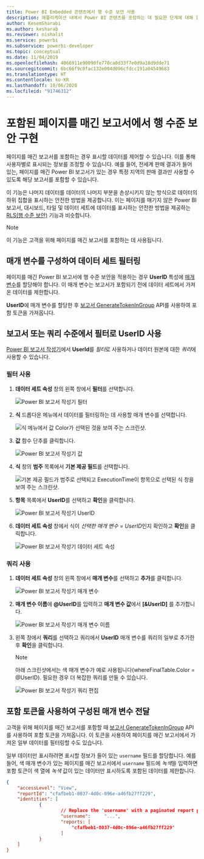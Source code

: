 ```yaml
---
title: Power BI Embedded 콘텐츠에서 행 수준 보안 사용
description: 애플리케이션 내에서 Power BI 콘텐츠를 포함하는 데 필요한 단계에 대해 알아봅니다.
author: KesemSharabi
ms.author: kesharab
ms.reviewer: nishalit
ms.service: powerbi
ms.subservice: powerbi-developer
ms.topic: conceptual
ms.date: 11/04/2019
ms.openlocfilehash: 4066911e90090fe770ca0d33f7e0d9a18d9dde71
ms.sourcegitcommit: 6bc66f9c0fac132e004d096cfdcc191a04549683
ms.translationtype: HT
ms.contentlocale: ko-KR
ms.lasthandoff: 10/06/2020
ms.locfileid: "91746312"
---
```

# <a name="implementing-row-level-security-in-embedded-paginated-reports"></a>포함된 페이지를 매긴 보고서에서 행 수준 보안 구현

페이지를 매긴 보고서를 포함하는 경우 표시할 데이터를 제어할 수 있습니다. 이를 통해 사용자별로 표시되는 정보를 조정할 수 있습니다. 예를 들어, 전세계 판매 결과가 들어 있는, 페이지를 매긴 Power BI 보고서가 있는 경우 특정 지역의 판매 결과만 사용할 수 있도록 해당 보고서를 포함할 수 있습니다.

이 기능은 나머지 데이터를 데이터의 나머지 부분을 손상시키지 않는 방식으로 데이터의 하위 집합을 표시하는 안전한 방법을 제공합니다. 이는 페이지를 매기지 않은 Power BI 보고서, 대시보드, 타일 및 데이터 세트에 데이터를 표시하는 안전한 방법을 제공하는 [RLS(행 수준 보안)](embedded-row-level-security.md) 기능과 비슷합니다.  

> [!NOTE]
> 이 기능은 고객을 위해 페이지를 매긴 보고서를 포함하는 데 사용됩니다.

## <a name="configuring-a-parameter-to-filter-the-dataset"></a>매개 변수를 구성하여 데이터 세트 필터링

페이지를 매긴 Power BI 보고서에 행 수준 보안을 적용하는 경우 **UserID** 특성에 [매개 변수](../../paginated-reports/report-builder-parameters.md)를 할당해야 합니다. 이 매개 변수는 보고서가 포함되기 전에 데이터 세트에서 가져온 데이터를 제한합니다.

**UserID**에 매개 변수를 할당한 후 [보고서 GenerateTokenInGroup](/rest/api/power-bi/embedtoken/reports_generatetokeningroup) API를 사용하여 포함 토큰을 가져옵니다.

## <a name="use-userid-as-a-filter-at-report-or-query-level"></a>보고서 또는 쿼리 수준에서 필터로 UserID 사용

[Power BI 보고서 작성기](../../paginated-reports/report-builder-power-bi.md)에서 **UserId**를 *필터*로 사용하거나 데이터 원본에 대한 *쿼리*에 사용할 수 있습니다.

### <a name="using-the-filter"></a>필터 사용

1. **데이터 세트 속성** 창의 왼쪽 창에서 **필터**를 선택합니다.

    ![Power BI 보고서 작성기 필터](media/paginated-reports-row-level-security/filter.png)

2. **식** 드롭다운 메뉴에서 데이터를 필터링하는 데 사용할 매개 변수를 선택합니다.

     ![식 메뉴에서 값 Color가 선택된 것을 보여 주는 스크린샷.](media/paginated-reports-row-level-security/expression.png)

3. **값** 함수 단추를 클릭합니다. 

    ![Power BI 보고서 작성기 값](media/paginated-reports-row-level-security/function.png)

4. **식** 창의 **범주** 목록에서 **기본 제공 필드**를 선택합니다.

    ![기본 제공 필드가 범주로 선택되고 ExecutionTime이 항목으로 선택된 식 창을 보여 주는 스크린샷.](media/paginated-reports-row-level-security/built-in-fields.png)

5. **항목** 목록에서 **UserID**를 선택하고 **확인**을 클릭합니다.

    ![Power BI 보고서 작성기 UserID](media/paginated-reports-row-level-security/userid.png)

6. **데이터 세트 속성** 창에서 식이 *선택한 매개 변수 = UserID*인지 확인하고 **확인**을 클릭합니다.

    ![Power BI 보고서 작성기 데이터 세트 속성](media/paginated-reports-row-level-security/verify.png)

### <a name="using-a-query"></a>쿼리 사용

1. **데이터 세트 속성** 창의 왼쪽 창에서 **매개 변수**를 선택하고 **추가**를 클릭합니다.

    ![Power BI 보고서 작성기 매개 변수](media/paginated-reports-row-level-security/parameters.png)

2. **매개 변수 이름**에 **\@UserID**를 입력하고 **매개 변수 값**에서 **[&UserID]** 를 추가합니다.

    ![Power BI 보고서 작성기 매개 변수 이름](media/paginated-reports-row-level-security/parameter-name.png) 

3. 왼쪽 창에서 **쿼리**를 선택하고 쿼리에서 **UserID** 매개 변수를 쿼리의 일부로 추가한 후 **확인**을 클릭합니다.
    > [!NOTE]
    > 아래 스크린샷에서는 색 매개 변수가 예로 사용됩니다(whereFinalTable.Color = @UserID). 필요한 경우 더 복잡한 쿼리를 만들 수 있습니다.

    ![Power BI 보고서 작성기 쿼리 편집](media/paginated-reports-row-level-security/query-edit.png)

## <a name="passing-the-configured-parameter-using-the-embed-token"></a>포함 토큰을 사용하여 구성된 매개 변수 전달

고객을 위해 페이지를 매긴 보고서를 포함할 때 [보고서 GenerateTokenInGroup](/rest/api/power-bi/embedtoken/reports_generatetokeningroup) API를 사용하여 포함 토큰을 가져옵니다. 이 토큰을 사용하여 페이지를 매긴 보고서에서 가져온 일부 데이터를 필터링할 수도 있습니다.

일부 데이터만 표시하려면 표시할 정보가 들어 있는 `username` 필드를 할당합니다. 예를 들어, 색 매개 변수가 있는 페이지를 매긴 보고서에서 `username` 필드에 *녹색*을 입력하면 포함 토큰이 색 열에 *녹색* 값이 있는 데이터만 표시하도록 포함된 데이터를 제한합니다.

```JSON
{
    "accessLevel": "View",
    "reportId": "cfafbeb1-8037-4d0c-896e-a46fb27ff229",
    "identities": [
            {
                    // Replace the 'username' with a paginated report parameter
                    "username":     "...",
                    "reports: [
                        "cfafbeb1-8037-4d0c-896e-a46fb27ff229"
                    ]
            }
    ]
}
```